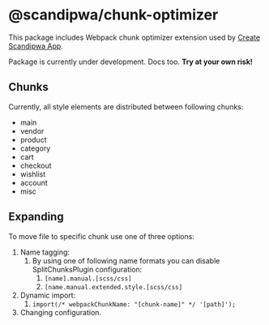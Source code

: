 # @scandipwa/chunk-optimizer

This package includes Webpack chunk optimizer extension used by [Create Scandipwa App](https://github.com/scandipwa/create-scandipwa-app).

Package is currently under development. Docs too.
**Try at your own risk!**

## Chunks
Currently, all style elements are distributed between following chunks:
* main
* vendor
* product
* category
* cart
* checkout
* wishlist
* account
* misc

## Expanding
To move file to specific chunk use one of three options:
1. Name tagging:
   1. By using one of following name formats you can disable SplitChunksPlugin configuration:
      1. `[name].manual.[scss/css]`
      2. `[name.manual.extended.style.[scss/css]`
2. Dynamic import:
   1. `import(/* webpackChunkName: "[chunk-name]" */ '[path]');`
3. Changing configuration.
